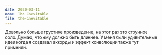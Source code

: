 ```yaml
---
date: 2020-03-11
name: The Inevitable
file: the-inevitable
---
```


Довольно больше грустное произведение, на этот раз это струнное соло. Думаю, что ему должно быть длиннее. У меня были удивительные идеи когда я создавал аккорды и эффект конволюции также тут применян.